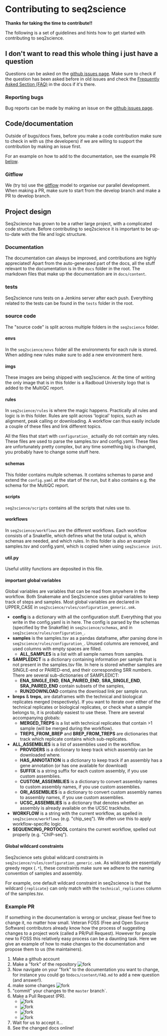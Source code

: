 # Contributing to seq2science

**Thanks for taking the time to contribute!!**

The following is a set of guidelines and hints how to get started with contributing to seq2science.


## I don't want to read this whole thing i just have a question

Questions can be asked on the [github issues page](https://github.com/vanheeringen-lab/seq2science/issues). 
Make sure to check if the question has been asked before in old issues and check the [Frequently Asked Section (FAQ)](content/faq.html) in the docs if it's there.


### Reporting bugs
Bug reports can be made by making an issue on the [github issues page](https://github.com/vanheeringen-lab/seq2science/issues).


## Code/documentation

Outside of bugs/docs fixes, before you make a code contribution make sure to check in with us (the developers) if we are willing to support the contribution by making an issue first.

For an example on how to add to the documentation, see the example PR [below](#example-pr). 


### Gitflow

We (try to) use the [gitflow](https://nvie.com/posts/a-successful-git-branching-model/) model to organise our parallel development. 
When making a PR, make sure to start from the develop branch and make a PR to develop branch.

## Project design

Seq2science has grown to be a rather large project, with a complicated code structure. 
Before contributing to seq2science it is important to be up-to-date with the file and logic structure. 

### Documentation

The documentation can always be improved, and contributions are highly appreciated! 
Apart from the auto-generated part of the docs, all the stuff relevant to the documentation is in the `docs` folder in the root. 
The markdown files that make up the documentation are in `docs/content`.

### tests

Seq2science runs tests on a Jenkins server after each push. 
Everything related to the tests can be found in the `tests` folder in the root.

### source code

The "source code" is split across multiple folders in the `seq2science` folder.

#### envs

In the `seq2science/envs` folder all the environments for each rule is stored. 
When adding new rules make sure to add a new environment here. 

#### imgs

These images are being shipped with seq2science. 
At the time of writing the only image that is in this folder is a Radboud University logo that is added to the MultiQC report.

#### rules

In `seq2science/rules` is where the magic happens. 
Practically all rules and logic is in this folder. Rules are split across 'logical' topics, such as alignment, peak calling or downloading. 
A workflow can thus easily include a couple of these files and link different topics.

All the files that start with `configuration_` actually do not contain any rules. 
These files are used to parse the samples.tsv and config.yaml. 
These files are unfortunately pretty complex, but any time something big is changed, you probably have to change some stuff here.

#### schemas

This folder contains multple schemas. 
It contains schemas to parse and extend the `config.yaml` at the start of the run, but it also contains e.g. the schema for the MultiQC report.

#### scripts

`seq2science/scripts` contains all the scripts that rules use to.

#### workflows

In `seq2science/workflows` are the different workflows. 
Each workflow consists of a Snakefile, which defines what the total output is, which schemas are needed, and which rules. 
In this folder is also an example samples.tsv and config.yaml, which is copied when using `seq2science init`.

#### util.py

Useful utility functions are deposited in this file.

#### important global variables

Global variables are variables that can be read from anywhere in the workflow. 
Both Snakemake and Seq2science uses global variables to keep track of steps and samples.
Most global variables are declared in UPPER_CASE in `seq2science/rules/configuration_generic.smk`.

* **config** is a dictionary with all the configuration stuff. 
Everything that you write in the config.yaml is in here. 
The config is parsed by the schemas (specified by the Snakefile) in `seq2science/schemas`, and in `seq2science/rules/configuration_`. 
* **samples** is the samples.tsv as a pandas dataframe, after parsing done in `seq2science/rules/configuration_`.
Unused columns are removed, and used columns with empty spaces are filled.
  * **ALL_SAMPLES** is a list with all sample names from samples.
* **SAMPLEDICT** is a dictionary containing information per sample that is not present in the samples.tsv file.
In here is stored whether samples are SINGLE-end or PAIRED-end, and their corresponding SRR numbers.
There are several sub-dictionaries of SAMPLEDICT:
  * **ENA_SINGLE_END**, **ENA_PAIRED_END**, **SRA_SINGLE_END**, **SRA_PAIRED_END** contain subsets of the samples,
  * **RUN2DOWNLOAD** contains the download link per sample run.
* **breps** & **treps**, are dataframes with the technical and biological replicates merged (respectively).
If you want to iterate over either of the technical replicates or biological replicates, or check what a sample belongs to, it is probably easiest to use these.
There are several accompanying globals:
  * **MERGED_TREPS** is a list with technical replicates that contain >1 sample (will be merged during the workflow).
  * **TREPS_FROM_BREP** and **BREP_FROM_TREPS** are dictionaries that track which replicate contains which sub-replicates.
* **ALL_ASSEMBLIES** is a list of assemblies used in the workflow.
  * **PROVIDERS** is a dictionary to keep track which assembly can be downloaded where.
  * **HAS_ANNOTATION** is a dictionary to keep track if an assembly has a gene annotation (or has one available for download)
  * **SUFFIX** is a string suffix for each custom assembly, if you use custom assemblies.
  * **CUSTOM_ASSEMBLIES** is a dictionary to convert assembly names to custom assembly names, if you use custom assemblies.
  * **ORI_ASSEMBLIES** is a dictionary to convert custom assembly names to assembly names, if you use custom assemblies.
  * **UCSC_ASSEMBLIES** is a dictionary that denotes whether an assembly is already available on the UCSC trackhubs.
* **WORKFLOW** is a string with the current workflow, as spelled in `seq2science/workflows` (e.g. "chip_seq").
We often use this to apply workflow-specific logic.
* **SEQUENCING_PROTOCOL** contains the current workflow, spelled out properly (e.g. "ChIP-seq").


#### Global wildcard constraints

Seq2science sets global wildcard constraints in `seq2science/rules/configuration_generic.smk`.
As wildcards are essentially greedy regex (`.*`), these constraints make sure we adhere to the naming convention of samples and assembly. 

For example, one default wildcard constraint in seq2science is that the wildcard `{replicate}` can only match with 
the `technical_replicates` column of the samples.tsv.


### Example PR

If something in the documentation is wrong or unclear, please feel free to change it, no matter how small. 
Veteran FOSS (Free and Open Source Software) contributors already know how the process of suggesting changes to a project work (called a PR/Pull Request). 
However for people new to FOSS this relatively easy process can be a daunting task. 
Here we give an example of how to make changes to the documentation and propose them to us (the maintainers).

1. Make a github account
2. Make a "fork" of the repository
![fork](resources/fork.jpg)
3. Now navigate on your "fork" to the documentation you want to change, for instance you could go to`docs/content/FAQ.md` to add a new question (and answer!).
4. make some changes
![fork](resources/edit.jpg)
5. "commit" your changes to the `master` branch`.
6. Make a Pull Request (PR). 
    * ![fork](resources/PR1.jpg)
    * ![fork](resources/PR2.jpg)
    * ![fork](resources/PR3.jpg)
    * ![fork](resources/PR4.jpg)
7. Wait for us to accept it...
8. See the changed docs online!
